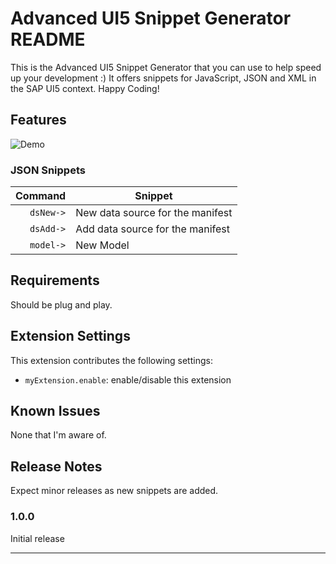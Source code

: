 # Advanced UI5 Snippet Generator README

This is the Advanced UI5 Snippet Generator that you can use to help speed up your development :) It offers snippets for JavaScript, JSON and XML in the SAP UI5 context. Happy Coding!

## Features

![Demo](https://user-images.githubusercontent.com/19891236/92242881-63900f00-eeb8-11ea-9809-d13e3a9a9840.gif)
 

### JSON Snippets

| Command  | Snippet |
| -------: | ------- |
| `dsNew->` | New data source for the manifest |
| `dsAdd->` | Add data source for the manifest |
| `model->` | New Model |

## Requirements

Should be plug and play.

## Extension Settings

This extension contributes the following settings:

* `myExtension.enable`: enable/disable this extension

## Known Issues

None that I'm aware of.

## Release Notes

Expect minor releases as new snippets are added.

### 1.0.0

Initial release


-----------------------------------------------------------------------------------------------------------


